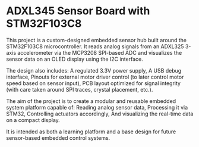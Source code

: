 # ADXL345 Sensor Board with STM32F103C8

This project is a custom-designed embedded sensor hub built around the STM32F103C8 microcontroller. 
It reads analog signals from an ADXL325 3-axis accelerometer via the MCP3208 SPI-based ADC and visualizes 
the sensor data on an OLED display using the I2C interface.

The design also includes:
A regulated 3.3V power supply,
A USB debug interface,
Pinouts for external motor driver control (to later control motor speed based on sensor input),
PCB layout optimized for signal integrity (with care taken around SPI traces, crystal placement, etc.).

The aim of the project is to create a modular and reusable embedded system platform capable of:
Reading analog sensor data,
Processing it via STM32,
Controlling actuators accordingly,
And visualizing the real-time data on a compact display.

It is intended as both a learning platform and a base design for future sensor-based embedded control systems.


